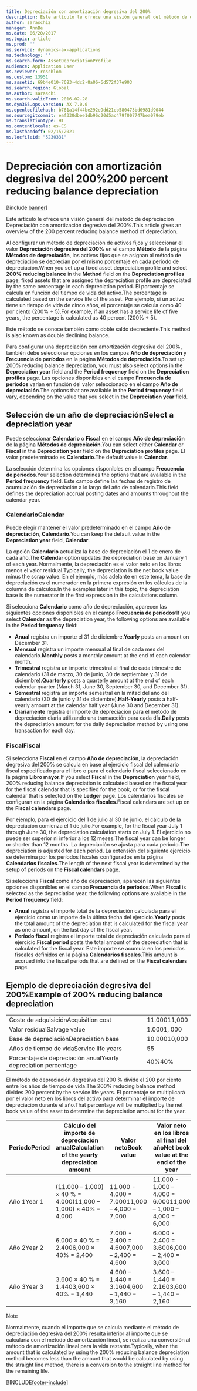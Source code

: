 ```yaml
---
title: Depreciación con amortización degresiva del 200%
description: Este artículo le ofrece una visión general del método de depreciación Depreciación con amortización degresiva del 200%.
author: saraschi2
manager: AnnBe
ms.date: 06/20/2017
ms.topic: article
ms.prod: ''
ms.service: dynamics-ax-applications
ms.technology: ''
ms.search.form: AssetDepreciationProfile
audience: Application User
ms.reviewer: roschlom
ms.custom: 13951
ms.assetid: 69b4e010-7683-4dc2-8a06-6d572f37e903
ms.search.region: Global
ms.author: saraschi
ms.search.validFrom: 2016-02-28
ms.dyn365.ops.version: AX 7.0.0
ms.openlocfilehash: b761a14f44be292e9dd21eb580473bd0981d9044
ms.sourcegitcommit: eaf330dbee1db96c20d5ac479f007747bea079eb
ms.translationtype: HT
ms.contentlocale: es-ES
ms.lasthandoff: 02/15/2021
ms.locfileid: "5230331"
---
```

# <a name="200-percent-reducing-balance-depreciation"></a><span data-ttu-id="e366b-103">Depreciación con amortización degresiva del 200%</span><span class="sxs-lookup"><span data-stu-id="e366b-103">200 percent reducing balance depreciation</span></span>

[!include [banner](../includes/banner.md)]

<span data-ttu-id="e366b-104">Este artículo le ofrece una visión general del método de depreciación Depreciación con amortización degresiva del 200%.</span><span class="sxs-lookup"><span data-stu-id="e366b-104">This article gives an overview of the 200 percent reducing balance method of depreciation.</span></span>

<span data-ttu-id="e366b-105">Al configurar un método de depreciación de activos fijos y seleccionar el valor **Depreciación degresiva del 200%** en el campo **Método** de la página **Métodos de depreciación**, los activos fijos que se asignan al método de depreciación se deprecian por el mismo porcentaje en cada período de depreciación.</span><span class="sxs-lookup"><span data-stu-id="e366b-105">When you set up a fixed asset depreciation profile and select **200% reducing balance** in the **Method** field on the **Depreciation profiles** page, fixed assets that are assigned the depreciation profile are depreciated by the same percentage in each depreciation period.</span></span> <span data-ttu-id="e366b-106">El porcentaje se calcula en función del tiempo de vida del activo.</span><span class="sxs-lookup"><span data-stu-id="e366b-106">The percentage is calculated based on the service life of the asset.</span></span> <span data-ttu-id="e366b-107">Por ejemplo, si un activo tiene un tiempo de vida de cinco años, el porcentaje se calcula como 40 por ciento (200% ÷ 5).</span><span class="sxs-lookup"><span data-stu-id="e366b-107">For example, if an asset has a service life of five years, the percentage is calculated as 40 percent (200% ÷ 5).</span></span> 

<span data-ttu-id="e366b-108">Este método se conoce también como doble saldo decreciente.</span><span class="sxs-lookup"><span data-stu-id="e366b-108">This method is also known as double declining balance.</span></span>

<span data-ttu-id="e366b-109">Para configurar una depreciación con amortización degresiva del 200%, también debe seleccionar opciones en los campos **Año de depreciación** y **Frecuencia de períodos** en la página **Métodos de depreciación**.</span><span class="sxs-lookup"><span data-stu-id="e366b-109">To set up 200% reducing balance depreciation, you must also select options in the **Depreciation year** field and the **Period frequency** field on the **Depreciation profiles** page.</span></span> <span data-ttu-id="e366b-110">Las opciones disponibles en el campo **Frecuencia de períodos** varían en función del valor seleccionado en el campo **Año de depreciación**.</span><span class="sxs-lookup"><span data-stu-id="e366b-110">The options that are available in the **Period frequency** field vary, depending on the value that you select in the **Depreciation year** field.</span></span>

## <a name="select-a-depreciation-year"></a><span data-ttu-id="e366b-111">Selección de un año de depreciación</span><span class="sxs-lookup"><span data-stu-id="e366b-111">Select a depreciation year</span></span>
<span data-ttu-id="e366b-112">Puede seleccionar **Calendario** o **Fiscal** en el campo **Año de depreciación** de la página **Métodos de depreciación**.</span><span class="sxs-lookup"><span data-stu-id="e366b-112">You can select either **Calendar** or **Fiscal** in the **Depreciation year** field on the **Depreciation profiles** page.</span></span> <span data-ttu-id="e366b-113">El valor predeterminado es **Calendario**.</span><span class="sxs-lookup"><span data-stu-id="e366b-113">The default value is **Calendar**.</span></span> 

<span data-ttu-id="e366b-114">La selección determina las opciones disponibles en el campo **Frecuencia de períodos**.</span><span class="sxs-lookup"><span data-stu-id="e366b-114">Your selection determines the options that are available in the **Period frequency** field.</span></span> <span data-ttu-id="e366b-115">Este campo define las fechas de registro de acumulación de depreciación a lo largo del año de calendario.</span><span class="sxs-lookup"><span data-stu-id="e366b-115">This field defines the depreciation accrual posting dates and amounts throughout the calendar year.</span></span>

### <a name="calendar"></a><span data-ttu-id="e366b-116">Calendario</span><span class="sxs-lookup"><span data-stu-id="e366b-116">Calendar</span></span>

<span data-ttu-id="e366b-117">Puede elegir mantener el valor predeterminado en el campo **Año de depreciación**, **Calendario**.</span><span class="sxs-lookup"><span data-stu-id="e366b-117">You can keep the default value in the **Depreciation year** field, **Calendar**.</span></span> 

<span data-ttu-id="e366b-118">La opción **Calendario** actualiza la base de depreciación el 1 de enero de cada año.</span><span class="sxs-lookup"><span data-stu-id="e366b-118">The **Calendar** option updates the depreciation base on January 1 of each year.</span></span> <span data-ttu-id="e366b-119">Normalmente, la depreciación es el valor neto en los libros menos el valor residual.</span><span class="sxs-lookup"><span data-stu-id="e366b-119">Typically, the depreciation is the net book value minus the scrap value.</span></span> <span data-ttu-id="e366b-120">En el ejemplo, más adelante en este tema, la base de depreciación es el numerador en la primera expresión en los cálculos de la columna de cálculos.</span><span class="sxs-lookup"><span data-stu-id="e366b-120">In the examples later in this topic, the depreciation base is the numerator in the first expression in the calculations column.</span></span> 

<span data-ttu-id="e366b-121">Si selecciona **Calendario** como año de depreciación, aparecen las siguientes opciones disponibles en el campo **Frecuencia de períodos**:</span><span class="sxs-lookup"><span data-stu-id="e366b-121">If you select **Calendar** as the depreciation year, the following options are available in the **Period frequency** field:</span></span>

-   <span data-ttu-id="e366b-122">**Anual** registra un importe el 31 de diciembre.</span><span class="sxs-lookup"><span data-stu-id="e366b-122">**Yearly** posts an amount on December 31.</span></span>
-   <span data-ttu-id="e366b-123">**Mensual** registra un importe mensual al final de cada mes del calendario.</span><span class="sxs-lookup"><span data-stu-id="e366b-123">**Monthly** posts a monthly amount at the end of each calendar month.</span></span>
-   <span data-ttu-id="e366b-124">**Trimestral** registra un importe trimestral al final de cada trimestre de calendario (31 de marzo, 30 de junio, 30 de septiembre y 31 de diciembre).</span><span class="sxs-lookup"><span data-stu-id="e366b-124">**Quarterly** posts a quarterly amount at the end of each calendar quarter (March 31, June 30, September 30, and December 31).</span></span>
-   <span data-ttu-id="e366b-125">**Semestral** registra un importe semestral en la mitad del año del calendario (30 de junio y 31 de diciembre).</span><span class="sxs-lookup"><span data-stu-id="e366b-125">**Half-Yearly** posts a half-yearly amount at the calendar half year (June 30 and December 31).</span></span>
-   <span data-ttu-id="e366b-126">**Diariamente** registra el importe de depreciación para el método de depreciación diaria utilizando una transacción para cada día.</span><span class="sxs-lookup"><span data-stu-id="e366b-126">**Daily** posts the depreciation amount for the daily depreciation method by using one transaction for each day.</span></span>

### <a name="fiscal"></a><span data-ttu-id="e366b-127">Fiscal</span><span class="sxs-lookup"><span data-stu-id="e366b-127">Fiscal</span></span>

<span data-ttu-id="e366b-128">Si selecciona **Fiscal** en el campo **Año de depreciación**, la depreciación degresiva del 200% se calcula en base al ejercicio fiscal del calendario fiscal especificado para el libro o para el calendario fiscal seleccionado en la página **Libro mayor**.</span><span class="sxs-lookup"><span data-stu-id="e366b-128">If you select **Fiscal** in the **Depreciation** year field, 200% reducing balance depreciation is calculated based on the fiscal year for the fiscal calendar that is specified for the book, or for the fiscal calendar that is selected on the **Ledger** page.</span></span> <span data-ttu-id="e366b-129">Los calendarios fiscales se configuran en la página **Calendarios fiscales**.</span><span class="sxs-lookup"><span data-stu-id="e366b-129">Fiscal calendars are set up on the **Fiscal calendars** page.</span></span> 

<span data-ttu-id="e366b-130">Por ejemplo, para el ejercicio del 1 de julio al 30 de junio, el cálculo de la depreciación comienza el 1 de julio.</span><span class="sxs-lookup"><span data-stu-id="e366b-130">For example, for the fiscal year July 1 through June 30, the depreciation calculation starts on July 1.</span></span> <span data-ttu-id="e366b-131">El ejercicio no puede ser superior ni inferior a los 12 meses.</span><span class="sxs-lookup"><span data-stu-id="e366b-131">The fiscal year can be longer or shorter than 12 months.</span></span> <span data-ttu-id="e366b-132">La depreciación se ajusta para cada período.</span><span class="sxs-lookup"><span data-stu-id="e366b-132">The depreciation is adjusted for each period.</span></span> <span data-ttu-id="e366b-133">La extensión del siguiente ejercicio se determina por los períodos fiscales configurados en la página **Calendarios fiscales**.</span><span class="sxs-lookup"><span data-stu-id="e366b-133">The length of the next fiscal year is determined by the setup of periods on the **Fiscal calendars** page.</span></span> 

<span data-ttu-id="e366b-134">Si selecciona **Fiscal** como año de depreciación, aparecen las siguientes opciones disponibles en el campo **Frecuencia de períodos**:</span><span class="sxs-lookup"><span data-stu-id="e366b-134">When **Fiscal** is selected as the depreciation year, the following options are available in the **Period frequency** field:</span></span>

-   <span data-ttu-id="e366b-135">**Anual** registra el importe total de la depreciación calculada para el ejercicio como un importe de la última fecha del ejercicio.</span><span class="sxs-lookup"><span data-stu-id="e366b-135">**Yearly** posts the total amount of the depreciation that is calculated for the fiscal year as one amount, on the last day of the fiscal year.</span></span>
-   <span data-ttu-id="e366b-136">**Período fiscal** registra el importe total de depreciación calculado para el ejercicio.</span><span class="sxs-lookup"><span data-stu-id="e366b-136">**Fiscal period** posts the total amount of the depreciation that is calculated for the fiscal year.</span></span> <span data-ttu-id="e366b-137">Este importe se acumula en los períodos fiscales definidos en la página **Calendarios fiscales**.</span><span class="sxs-lookup"><span data-stu-id="e366b-137">This amount is accrued into the fiscal periods that are defined on the **Fiscal calendars** page.</span></span>

## <a name="example-of-200-reducing-balance-depreciation"></a><span data-ttu-id="e366b-138">Ejemplo de depreciación degresiva del 200%</span><span class="sxs-lookup"><span data-stu-id="e366b-138">Example of 200% reducing balance depreciation</span></span>

|                                |        |
|--------------------------------|--------|
| <span data-ttu-id="e366b-139">Coste de adquisición</span><span class="sxs-lookup"><span data-stu-id="e366b-139">Acquisition cost</span></span>               | <span data-ttu-id="e366b-140">11.000</span><span class="sxs-lookup"><span data-stu-id="e366b-140">11,000</span></span> |
| <span data-ttu-id="e366b-141">Valor residual</span><span class="sxs-lookup"><span data-stu-id="e366b-141">Salvage value</span></span>                  | <span data-ttu-id="e366b-142">1.000</span><span class="sxs-lookup"><span data-stu-id="e366b-142">1, 000</span></span> |
| <span data-ttu-id="e366b-143">Base de depreciación</span><span class="sxs-lookup"><span data-stu-id="e366b-143">Depreciation base</span></span>              | <span data-ttu-id="e366b-144">10.000</span><span class="sxs-lookup"><span data-stu-id="e366b-144">10,000</span></span> |
| <span data-ttu-id="e366b-145">Años de tiempo de vida</span><span class="sxs-lookup"><span data-stu-id="e366b-145">Service life years</span></span>             | <span data-ttu-id="e366b-146">5</span><span class="sxs-lookup"><span data-stu-id="e366b-146">5</span></span>      |
| <span data-ttu-id="e366b-147">Porcentaje de depreciación anual</span><span class="sxs-lookup"><span data-stu-id="e366b-147">Yearly depreciation percentage</span></span> | <span data-ttu-id="e366b-148">40%</span><span class="sxs-lookup"><span data-stu-id="e366b-148">40%</span></span>    |

<span data-ttu-id="e366b-149">El método de depreciación degresiva del 200 % divide el 200 por ciento entre los años de tiempo de vida.</span><span class="sxs-lookup"><span data-stu-id="e366b-149">The 200% reducing balance method divides 200 percent by the service life years.</span></span> <span data-ttu-id="e366b-150">El porcentaje se multiplicará por el valor neto en los libros del activo para determinar el importe de depreciación durante el año.</span><span class="sxs-lookup"><span data-stu-id="e366b-150">That percentage will be multiplied by the net book value of the asset to determine the depreciation amount for the year.</span></span>

| <span data-ttu-id="e366b-151">Periodo</span><span class="sxs-lookup"><span data-stu-id="e366b-151">Period</span></span> | <span data-ttu-id="e366b-152">Cálculo del importe de depreciación anual</span><span class="sxs-lookup"><span data-stu-id="e366b-152">Calculation of the yearly depreciation amount</span></span> | <span data-ttu-id="e366b-153">Valor neto</span><span class="sxs-lookup"><span data-stu-id="e366b-153">Book value</span></span>             | <span data-ttu-id="e366b-154">Valor neto en los libros al final del año</span><span class="sxs-lookup"><span data-stu-id="e366b-154">Net book value at the end of the year</span></span> |
|--------|-----------------------------------------------|------------------------|---------------------------------------|
| <span data-ttu-id="e366b-155">Año 1</span><span class="sxs-lookup"><span data-stu-id="e366b-155">Year 1</span></span> | <span data-ttu-id="e366b-156">(11.000 – 1.000) × 40 % = 4.000</span><span class="sxs-lookup"><span data-stu-id="e366b-156">(11,000 – 1,000) × 40% = 4,000</span></span>                | <span data-ttu-id="e366b-157">11.000 - 4.000 = 7.000</span><span class="sxs-lookup"><span data-stu-id="e366b-157">11,000 – 4,000 = 7,000</span></span> | <span data-ttu-id="e366b-158">11.000 - 1.000 – 4.000 = 6.000</span><span class="sxs-lookup"><span data-stu-id="e366b-158">11,000 – 1,000 – 4,000 = 6,000</span></span>        |
| <span data-ttu-id="e366b-159">Año 2</span><span class="sxs-lookup"><span data-stu-id="e366b-159">Year 2</span></span> | <span data-ttu-id="e366b-160">6.000 × 40 % = 2.400</span><span class="sxs-lookup"><span data-stu-id="e366b-160">6,000 × 40% = 2,400</span></span>                           | <span data-ttu-id="e366b-161">7.000 - 2.400 = 4.600</span><span class="sxs-lookup"><span data-stu-id="e366b-161">7,000 – 2,400 = 4,600</span></span>  | <span data-ttu-id="e366b-162">6.000 - 2.400 = 3.600</span><span class="sxs-lookup"><span data-stu-id="e366b-162">6,000 – 2,400 = 3,600</span></span>                 |
| <span data-ttu-id="e366b-163">Año 3</span><span class="sxs-lookup"><span data-stu-id="e366b-163">Year 3</span></span> | <span data-ttu-id="e366b-164">3.600 × 40 % = 1.440</span><span class="sxs-lookup"><span data-stu-id="e366b-164">3,600 × 40% = 1,440</span></span>                           | <span data-ttu-id="e366b-165">4.600 – 1.440 = 3.160</span><span class="sxs-lookup"><span data-stu-id="e366b-165">4,600 – 1,440 = 3,160</span></span>  | <span data-ttu-id="e366b-166">3.600 – 1.440 = 2.160</span><span class="sxs-lookup"><span data-stu-id="e366b-166">3,600 – 1,440 = 2,160</span></span>                 |

> [!NOTE] 
> <span data-ttu-id="e366b-167">Normalmente, cuando el importe que se calcula mediante el método de depreciación degresiva del 200% resulta inferior al importe que se calcularía con el método de amortización lineal, se realiza una conversión al método de amortización lineal para la vida restante.</span><span class="sxs-lookup"><span data-stu-id="e366b-167">Typically, when the amount that is calculated by using the 200% reducing balance depreciation method becomes less than the amount that would be calculated by using the straight line method, there is a conversion to the straight line method for the remaining life.</span></span>





[!INCLUDE[footer-include](../../includes/footer-banner.md)]